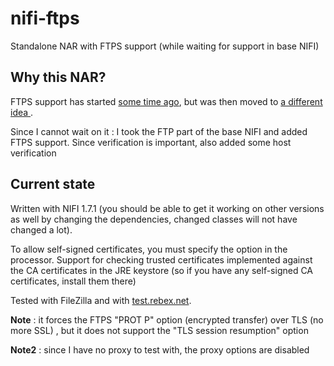 # nifi-ftps
Standalone NAR with FTPS support (while waiting for support in base NIFI)

## Why this NAR?

FTPS support has started [some time ago](https://issues.apache.org/jira/browse/NIFI-2188), but was then moved to [a different idea
](https://issues.apache.org/jira/browse/NIFI-2278).

Since I cannot wait on it : I took the FTP part of the base NIFI and added FTPS support. Since verification is important, also
added some host verification

## Current state
Written with NIFI 1.7.1 (you should be able to get it working on other versions as well by changing the dependencies, changed
classes will not have changed a lot). 

To allow self-signed certificates, you must specify the option in the processor. 
Support for checking trusted certificates implemented against the CA certificates in the JRE keystore (so if you have any self-signed CA certificates,
install them there)

Tested with FileZilla and with [test.rebex.net](https://test.rebex.net/).

**Note** : it forces the FTPS "PROT P" option (encrypted transfer) over TLS (no more SSL) , but it does not support the "TLS session resumption" option

**Note2** : since I have no proxy to test with, the proxy options are disabled
